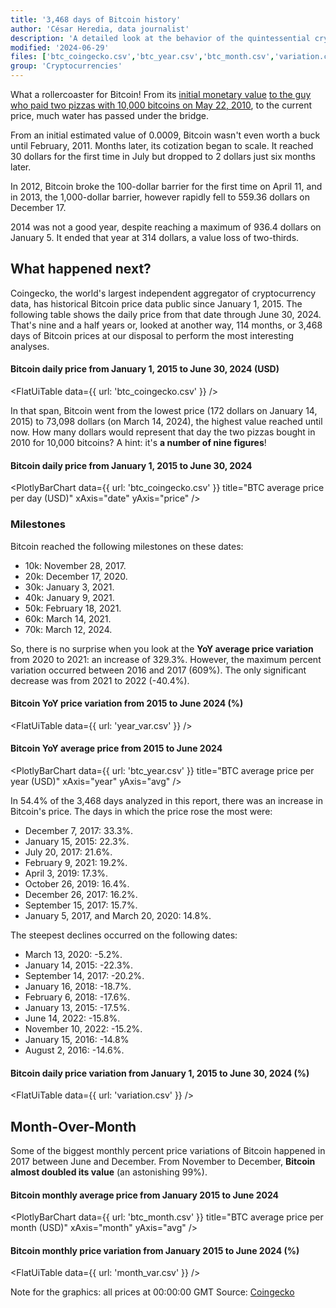 ```yaml
---
title: '3,468 days of Bitcoin history'
author: 'César Heredia, data journalist'
description: 'A detailed look at the behavior of the quintessential cryptocurrency since 2015'
modified: '2024-06-29'
files: ['btc_coingecko.csv','btc_year.csv','btc_month.csv','variation.csv','month_var.csv','year_var.csv']
group: 'Cryptocurrencies'
---
```


What a rollercoaster for Bitcoin! From its [initial monetary value](https://www.forbes.com/advisor/in/investing/cryptocurrency/bitcoin-price-history-chart/#:~:text=What%20Price%20Did%20Bitcoin%20Start,a%20value%20of%20%240.0009%20each.) [to the guy who paid two pizzas with 10,000 bitcoins on May 22, 2010](https://news.bitcoin.com/14-years-ago-an-individual-offered-10000-bitcoins-for-2-pizzas-finalizing-the-deal-in-4-days/), to the current price, much water has passed under the bridge.

From an initial estimated value of 0.0009, Bitcoin wasn't even worth a buck until February, 2011. Months later, its cotization began to scale. It reached 30 dollars for the first time in July but dropped to 2 dollars just six months later.

In 2012, Bitcoin broke the 100-dollar barrier for the first time on April 11, and in 2013, the 1,000-dollar barrier, however rapidly fell to 559.36 dollars on December 17.

2014 was not a good year, despite reaching a maximum of 936.4 dollars on January 5. It ended that year at 314 dollars, a value loss of two-thirds.

## What happened next?

Coingecko, the world's largest independent aggregator of cryptocurrency data, has historical Bitcoin price data public since January 1, 2015. The following table shows the daily price from that date through June 30, 2024. That's nine and a half years or, looked at another way, 114 months, or 3,468 days of Bitcoin prices at our disposal to perform the most interesting analyses.

#### Bitcoin daily price from January 1, 2015 to June 30, 2024 (USD)
<FlatUiTable
  data={{
    url: 'btc_coingecko.csv'
  }}
/>

In that span, Bitcoin went from the lowest price (172 dollars on January 14, 2015) to 73,098 dollars (on March 14, 2024), the highest value reached until now. How many dollars would represent that day the two pizzas bought in 2010 for 10,000 bitcoins? A hint: it's **a number of nine figures**!

#### Bitcoin daily price from January 1, 2015 to June 30, 2024
<PlotlyBarChart
  data={{
    url: 'btc_coingecko.csv'
  }}
  title="BTC average price per day (USD)"
  xAxis="date"
  yAxis="price"
/>

### Milestones

Bitcoin reached the following milestones on these dates:

 - 10k: November 28, 2017.
 - 20k: December 17, 2020.
 - 30k: January 3, 2021.
 - 40k: January 9, 2021.
 - 50k: February 18, 2021.
 - 60k: March 14, 2021.
 - 70k: March 12, 2024.

So, there is no surprise when you look at the **YoY average price variation** from 2020 to 2021: an increase of 329.3%. However, the maximum percent variation occurred between 2016 and 2017 (609%). The only significant decrease was from 2021 to 2022 (-40.4%).

#### Bitcoin YoY price variation from 2015 to June 2024 (%)
<FlatUiTable
  data={{
    url: 'year_var.csv'
  }}
/>

#### Bitcoin YoY average price from 2015 to June 2024
<PlotlyBarChart
  data={{
    url: 'btc_year.csv'
  }}
  title="BTC average price per year (USD)"
  xAxis="year"
  yAxis="avg"
/>

In 54.4% of the 3,468 days analyzed in this report, there was an increase in Bitcoin's price. The days in which the price rose the most were:

 - December 7, 2017: 33.3%.
 - January 15, 2015: 22.3%.
 - July 20, 2017: 21.6%.
 - February 9, 2021: 19.2%.
 - April 3, 2019: 17.3%.
 - October 26, 2019: 16.4%.
 - December 26, 2017: 16.2%.
 - September 15, 2017: 15.7%.
 - January 5, 2017, and March 20, 2020: 14.8%.

The steepest declines occurred on the following dates:

 - March 13, 2020: -5.2%.
 - January 14, 2015: -22.3%.
 - September 14, 2017: -20.2%.
 - January 16, 2018: -18.7%.
 - February 6, 2018: -17.6%.
 - January 13, 2015: -17.5%.
 - June 14, 2022: -15.8%.
 - November 10, 2022: -15.2%.
 - January 15, 2016: -14.8%
 - August 2, 2016: -14.6%.

#### Bitcoin daily price variation from January 1, 2015 to June 30, 2024 (%)
<FlatUiTable
  data={{
    url: 'variation.csv'
  }}
/>

## Month-Over-Month

Some of the biggest monthly percent price variations of Bitcoin happened in 2017 between June and December. From November to December, **Bitcoin almost doubled its value** (an astonishing 99%).

#### Bitcoin monthly average price from January 2015 to June 2024
<PlotlyBarChart
  data={{
    url: 'btc_month.csv'
  }}
  title="BTC average price per month (USD)"
  xAxis="month"
  yAxis="avg"
/>

#### Bitcoin monthly price variation from January 2015 to June 2024 (%)
<FlatUiTable
  data={{
    url: 'month_var.csv'
  }}
/>


Note for the graphics: all prices at 00:00:00 GMT
Source: [Coingecko](https://www.coingecko.com/es/monedas/bitcoin/historical_data)

